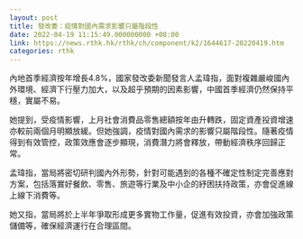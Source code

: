```yaml
---
layout: post
title: 發改委：疫情對國內需求影響只屬階段性
date: 2022-04-19 11:15:49.000000000 +08:00
link: https://news.rthk.hk/rthk/ch/component/k2/1644617-20220419.htm
categories: rthk
---
```


內地首季經濟按年增長4.8%，國家發改委新聞發言人孟瑋指，面對複雜嚴峻國內外環境、經濟下行壓力加大，以及超乎預期的因素影響，中國首季經濟仍然保持平穩，實屬不易。

她提到，受疫情影響，上月社會消費品零售總額按年由升轉跌，固定資產投資增速亦較前兩個月明顯放緩。但她強調，疫情對國內需求的影響只屬階段性。隨著疫情得到有效管控，政策效應會逐步顯現，消費潛力將會釋放，帶動經濟秩序回歸正常。

孟瑋指，當局將密切研判國內外形勢，針對可能遇到的各種不確定性制定完善應對方案，包括落實好餐飲、零售、旅遊等行業及中小企的紓困扶持政策，亦會促進線上線下消費等。

她又指，當局將於上半年爭取形成更多實物工作量，促進有效投資，亦會加強政策儲備等，確保經濟運行在合理區間。
